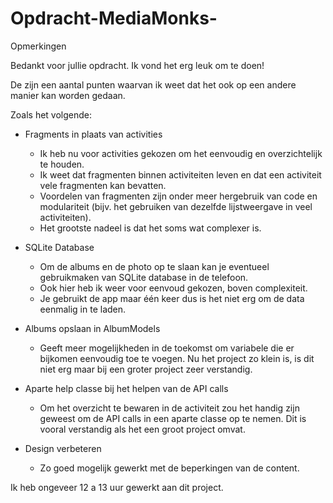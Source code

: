 # Opdracht-MediaMonks-

Opmerkingen 

Bedankt voor jullie opdracht. Ik vond het erg leuk om te doen!

De zijn een aantal punten waarvan ik weet dat het ook op een andere manier kan worden gedaan.

Zoals het volgende:

- Fragments in plaats van activities
  - Ik heb nu voor activities gekozen om het eenvoudig en overzichtelijk te houden.
  - Ik weet dat fragmenten binnen activiteiten leven en dat een activiteit vele fragmenten kan bevatten. 
  - Voordelen van fragmenten zijn onder meer hergebruik van code en modulariteit (bijv. het gebruiken van dezelfde lijstweergave in veel
    activiteiten). 
  - Het grootste nadeel is dat het soms wat complexer is. 

- SQLite Database
  - Om de albums en de photo op te slaan kan je eventueel gebruikmaken van SQLite database in de telefoon. 
  - Ook hier heb ik weer voor eenvoud gekozen, boven complexiteit.
  - Je gebruikt de app maar één keer dus is het niet erg om de data eenmalig in te laden.

- Albums opslaan in AlbumModels
  - Geeft meer mogelijkheden in de toekomst om variabele  die er bijkomen eenvoudig toe te voegen. Nu het project zo klein is, is dit niet erg maar bij een groter project zeer verstandig.

- Aparte help classe bij het helpen van de API calls
  - Om het overzicht te bewaren in de activiteit zou het handig zijn geweest om de API calls in een aparte classe op te nemen. Dit is vooral verstandig als het een groot project omvat.

- Design verbeteren
  - Zo goed mogelijk gewerkt met de beperkingen van de content.

 
 Ik heb ongeveer 12 a 13 uur gewerkt aan dit project. 

